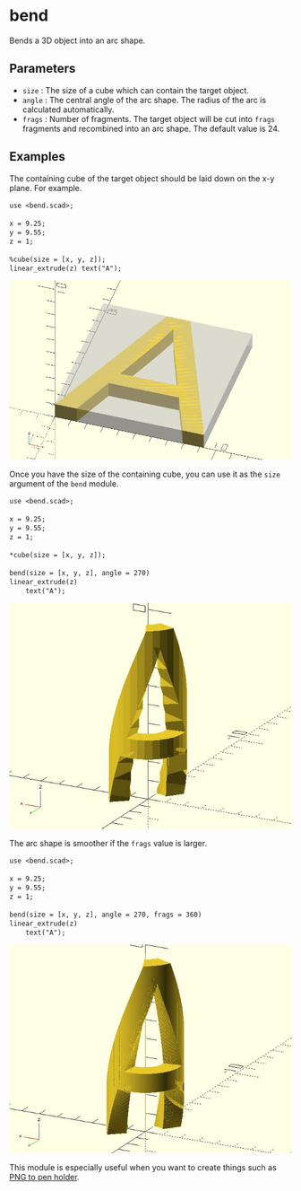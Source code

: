 # bend

Bends a 3D object into an arc shape.

## Parameters

- `size` : The size of a cube which can contain the target object.
- `angle` : The central angle of the arc shape. The radius of the arc is calculated automatically.
- `frags` : Number of fragments. The target object will be cut into `frags` fragments and recombined into an arc shape. The default value is 24.

## Examples

The containing cube of the target object should be laid down on the x-y plane. For example.

    use <bend.scad>;

	x = 9.25;
	y = 9.55;
	z = 1;  
	       
	%cube(size = [x, y, z]);
	linear_extrude(z) text("A");

![bend](images/lib3x-bend-1.JPG)

Once you have the size of the containing cube, you can use it as the `size` argument of the `bend` module.

    use <bend.scad>;

	x = 9.25;
	y = 9.55;
	z = 1;  
	       
	*cube(size = [x, y, z]);
	
	bend(size = [x, y, z], angle = 270)
	linear_extrude(z) 
		text("A");

![bend](images/lib3x-bend-2.JPG)

The arc shape is smoother if the `frags` value is larger. 

    use <bend.scad>;
	
	x = 9.25;
	y = 9.55;
	z = 1;  
	
	bend(size = [x, y, z], angle = 270, frags = 360)
	linear_extrude(z) 
		text("A");

![bend](images/lib3x-bend-3.JPG)

This module is especially useful when you want to create things such as [PNG to pen holder](https://www.thingiverse.com/thing:1589493).
